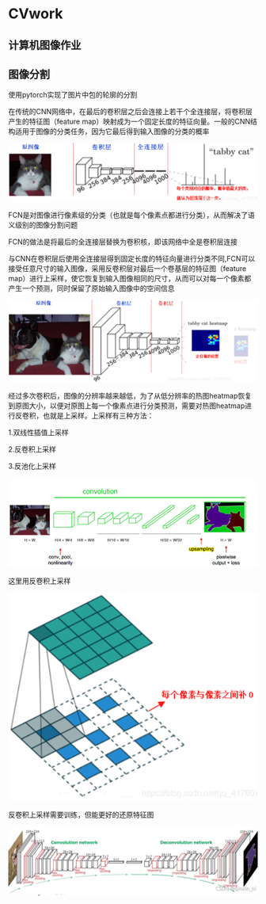 # CVwork
## 计算机图像作业
## 图像分割
使用pytorch实现了图片中包的轮廓的分割

在传统的CNN网络中，在最后的卷积层之后会连接上若干个全连接层，将卷积层产生的特征图（feature map）映射成为一个固定长度的特征向量。一般的CNN结构适用于图像的分类任务，因为它最后得到输入图像的分类的概率

![img.png](data/pic/img.png)

FCN是对图像进行像素级的分类（也就是每个像素点都进行分类），从而解决了语义级别的图像分割问题

FCN的做法是将最后的全连接层替换为卷积核，即该网络中全是卷积层连接

与CNN在卷积层后使用全连接层得到固定长度的特征向量进行分类不同,FCN可以接受任意尺寸的输入图像，采用反卷积层对最后一个卷基层的特征图（feature map）进行上采样，使它恢复到输入图像相同的尺寸，从而可以对每一个像素都产生一个预测，同时保留了原始输入图像中的空间信息

![img.png](data/pic/img2.png)

经过多次卷积后，图像的分辨率越来越低，为了从低分辨率的热图heatmap恢复到原图大小，以便对原图上每一个像素点进行分类预测，需要对热图heatmap进行反卷积，也就是上采样。上采样有三种方法：

1.双线性插值上采样

2.反卷积上采样

3.反池化上采样

![img.png](data/pic/img4.png)

这里用反卷积上采样

![img.png](data/pic/img3.png)

反卷积上采样需要训练，但能更好的还原特征图



![img.png](data/pic/img5.png)





